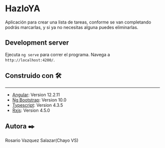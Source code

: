 # HazloYA

Aplicación para crear una lista de tareas, conforme se van completando podrás marcarlas, y si ya no necesitas alguna puedes eliminarlas.

## Development server

Ejecuta `ng serve` para correr el programa. Navega a `http://localhost:4200/`.

## Construido con 🛠️

***
* [Angular](https://angular.io/): Version 12.2.11
* [Ng Bootstrap](https://ng-bootstrap.github.io/#/home): Version 10.0
* [Typescript](https://www.typescriptlang.org/): Version 4.3.5
* [Rxjs](https://rxjs.dev/): Version 4.5.0

## Autora ✒️

Rosario Vazquez Salazar(Chayo VS)
